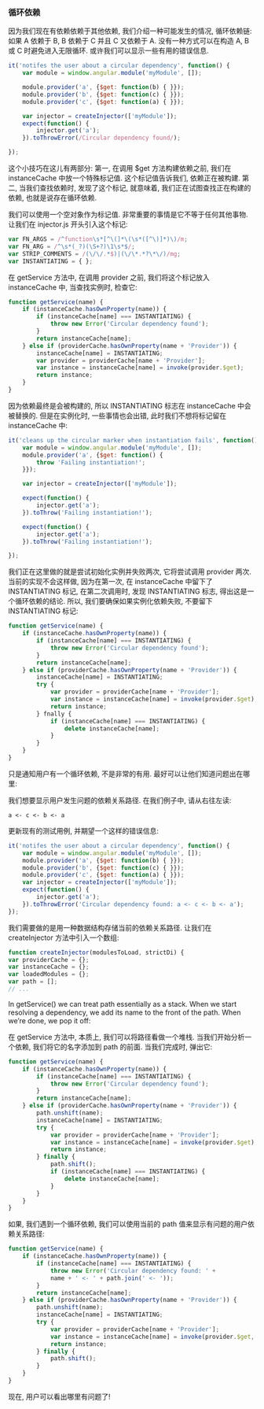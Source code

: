 ### 循环依赖

因为我们现在有依赖依赖于其他依赖, 我们介绍一种可能发生的情况, 循环依赖链: 如果 A 依赖于 B, B 依赖于 C 并且 C 又依赖于 A. 没有一种方式可以在构造 A, B 或 C 时避免进入无限循环. 或许我们可以显示一些有用的错误信息.

```js
it('notifes the user about a circular dependency', function() {
    var module = window.angular.module('myModule', []);

    module.provider('a', {$get: function(b) { }});
    module.provider('b', {$get: function(c) { }});
    module.provider('c', {$get: function(a) { }});

    var injector = createInjector(['myModule']);
    expect(function() {
        injector.get('a');
    }).toThrowError(/Circular dependency found/);

});
```

这个小技巧在这儿有两部分: 第一, 在调用 $get 方法构建依赖之前, 我们在 instanceCache 中放一个特殊标记值. 这个标记值告诉我们, 依赖正在被构建.
第二, 当我们查找依赖时, 发现了这个标记, 就意味着, 我们正在试图查找正在构建的依赖, 也就是说存在循环依赖.

我们可以使用一个空对象作为标记值. 非常重要的事情是它不等于任何其他事物. 让我们在 injector.js 开头引入这个标记:

```js
var FN_ARGS = /^function\s*[^\(]*\(\s*([^\)]*)\)/m;
var FN_ARG = /^\s*(_?)(\S+?)\1\s*$/;
var STRIP_COMMENTS = /(\/\/.*$)|(\/\*.*?\*\/)/mg;
var INSTANTIATING = { };
```

在 getService 方法中, 在调用 provider 之前, 我们将这个标记放入 instanceCache 中, 当查找实例时, 检查它:

```js
function getService(name) {
    if (instanceCache.hasOwnProperty(name)) {
        if (instanceCache[name] === INSTANTIATING) {
            throw new Error('Circular dependency found');
        }
        return instanceCache[name];
    } else if (providerCache.hasOwnProperty(name + 'Provider')) {
        instanceCache[name] = INSTANTIATING;
        var provider = providerCache[name + 'Provider'];
        var instance = instanceCache[name] = invoke(provider.$get);
        return instance;
    }
}
```

因为依赖最终是会被构建的, 所以 INSTANTIATING 标志在 instanceCache 中会被替换的. 但是在实例化时, 一些事情也会出错, 此时我们不想将标记留在 instanceCache 中:

```js
it('cleans up the circular marker when instantiation fails', function() {
    var module = window.angular.module('myModule', []);
    module.provider('a', {$get: function() {
        throw 'Failing instantiation!';
    }});

    var injector = createInjector(['myModule']);

    expect(function() {
        injector.get('a');
    }).toThrow('Failing instantiation!');

    expect(function() {
        injector.get('a');
    }).toThrow('Failing instantiation!');

});
```

我们正在这里做的就是尝试初始化实例并失败两次, 它将尝试调用 provider 两次. 当前的实现不会这样做, 因为在第一次, 在 instanceCache 中留下了
INSTANTIATING 标记, 在第二次调用时, 发现 INSTANTIATING 标志, 得出这是一个循环依赖的结论. 所以, 我们要确保如果实例化依赖失败, 不要留下 INSTANTIATING 标记:

```js
function getService(name) {
    if (instanceCache.hasOwnProperty(name)) {
        if (instanceCache[name] === INSTANTIATING) {
            throw new Error('Circular dependency found');
        }
        return instanceCache[name];
    } else if (providerCache.hasOwnProperty(name + 'Provider')) {
        instanceCache[name] = INSTANTIATING;
        try {
            var provider = providerCache[name + 'Provider'];
            var instance = instanceCache[name] = invoke(provider.$get);
            return instance;
        } fnally {
            if (instanceCache[name] === INSTANTIATING) {
                delete instanceCache[name];
            }
        }
    }
}
```

只是通知用户有一个循环依赖, 不是非常的有用. 最好可以让他们知道问题出在哪里:

我们想要显示用户发生问题的依赖关系路径. 在我们例子中, 请从右往左读:

```a <- c <- b <- a```

更新现有的测试用例, 并期望一个这样的错误信息:

```js
it('notifes the user about a circular dependency', function() {
    var module = window.angular.module('myModule', []);
    module.provider('a', {$get: function(b) { }});
    module.provider('b', {$get: function(c) { }});
    module.provider('c', {$get: function(a) { }});
    var injector = createInjector(['myModule']);
    expect(function() {
        injector.get('a');
    }).toThrowError('Circular dependency found: a <- c <- b <- a');
});
```

我们需要做的是用一种数据结构存储当前的依赖关系路径. 让我们在 createInjector 方法中引入一个数组:

```js
function createInjector(modulesToLoad, strictDi) {
var providerCache = {};
var instanceCache = {};
var loadedModules = {};
var path = [];
// ...
```

In getService() we can treat path essentially as a stack. When we start resolving a dependency,
we add its name to the front of the path. When we’re done, we pop it off:

在 getService 方法中, 本质上, 我们可以将路径看做一个堆栈. 当我们开始分析一个依赖, 我们将它的名字添加到 path 的前面. 当我们完成时, 弹出它:

```js
function getService(name) {
    if (instanceCache.hasOwnProperty(name)) {
        if (instanceCache[name] === INSTANTIATING) {
            throw new Error('Circular dependency found');
        }
        return instanceCache[name];
    } else if (providerCache.hasOwnProperty(name + 'Provider')) {
        path.unshift(name);
        instanceCache[name] = INSTANTIATING;
        try {
            var provider = providerCache[name + 'Provider'];
            var instance = instanceCache[name] = invoke(provider.$get);
            return instance;
        } finally {
            path.shift();
            if (instanceCache[name] === INSTANTIATING) {
                delete instanceCache[name];
            }
        }
    }
}
```

如果, 我们遇到一个循环依赖, 我们可以使用当前的 path 值来显示有问题的用户依赖关系路径:

```js
function getService(name) {
    if (instanceCache.hasOwnProperty(name)) {
        if (instanceCache[name] === INSTANTIATING) {
            throw new Error('Circular dependency found: ' +
            name + ' <- ' + path.join(' <- '));
        }
        return instanceCache[name];
    } else if (providerCache.hasOwnProperty(name + 'Provider')) {
        path.unshift(name);
        instanceCache[name] = INSTANTIATING;
        try {
            var provider = providerCache[name + 'Provider'];
            var instance = instanceCache[name] = invoke(provider.$get, provider);
            return instance;
        } finally {
            path.shift();
        }
    }
}
```

现在, 用户可以看出哪里有问题了!
